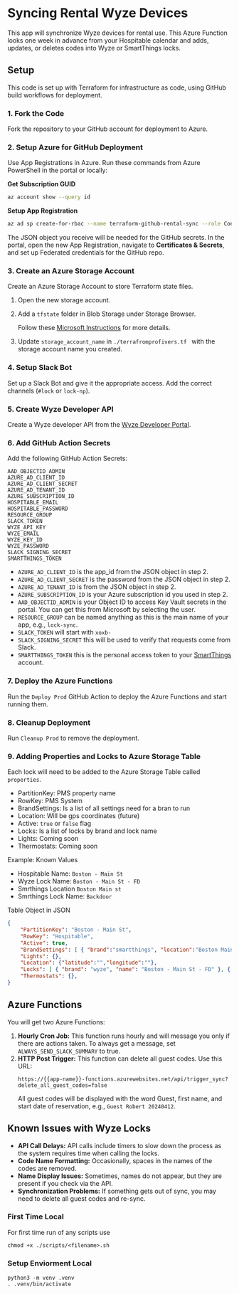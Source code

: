 
# Syncing Rental Wyze Devices

This app will synchronize Wyze devices for rental use. This Azure Function looks one week in advance from your Hospitable calendar and adds, updates, or deletes codes into Wyze or SmartThings locks.

## Setup

This code is set up with Terraform for infrastructure as code, using GitHub build workflows for deployment.

### 1. Fork the Code

Fork the repository to your GitHub account for deployment to Azure.

### 2. Setup Azure for GitHub Deployment

Use App Registrations in Azure. Run these commands from Azure PowerShell in the portal or locally:

**Get Subscription GUID**
```sh
az account show --query id
```

**Setup App Registration**
```sh
az ad sp create-for-rbac --name terraform-github-rental-sync --role Contributor --scopes /subscriptions/00000000-0000-0000-0000-000000000000
```

The JSON object you receive will be needed for the GitHub secrets. In the portal, open the new App Registration, navigate to **Certificates & Secrets**, and set up Federated credentials for the GitHub repo.

### 3. Create an Azure Storage Account

Create an Azure Storage Account to store Terraform state files.

1. Open the new storage account.
2. Add a `tfstate` folder in Blob Storage under Storage Browser.

   Follow these [Microsoft Instructions](https://learn.microsoft.com/en-us/devops/deliver/iac-github-actions) for more details.

3. Update `storage_account_name` in `./terrafromprofivers.tf ` with the storage account name you created.

### 4. Setup Slack Bot

Set up a Slack Bot and give it the appropriate access. Add the correct channels (`#lock` or `lock-np`).

### 5. Create Wyze Developer API

Create a Wyze developer API from the [Wyze Developer Portal](https://developer-api-console.wyze.com/).

### 6. Add GitHub Action Secrets

Add the following GitHub Action Secrets:

```
AAD_OBJECTID_ADMIN
AZURE_AD_CLIENT_ID
AZURE_AD_CLIENT_SECRET
AZURE_AD_TENANT_ID
AZURE_SUBSCRIPTION_ID
HOSPITABLE_EMAIL
HOSPITABLE_PASSWORD
RESOURCE_GROUP
SLACK_TOKEN
WYZE_API_KEY
WYZE_EMAIL
WYZE_KEY_ID
WYZE_PASSWORD
SLACK_SIGNING_SECRET
SMARTTHINGS_TOKEN
```

- `AZURE_AD_CLIENT_ID` is the app_id from the JSON object in step 2.
- `AZURE_AD_CLIENT_SECRET` is the password from the JSON object in step 2.
- `AZURE_AD_TENANT_ID` is from the JSON object in step 2.
- `AZURE_SUBSCRIPTION_ID` is your Azure subscription id you used in step 2.
- `AAD_OBJECTID_ADMIN` is your Object ID to access Key Vault secrets in the portal. You can get this from Microsoft by selecting the user.
- `RESOURCE_GROUP` can be named anything as this is the main name of your app, e.g., `lock-sync`.
- `SLACK_TOKEN` will start with `xoxb-`
- `SLACK_SIGNING_SECRET` this will be used to verify that requests come from Slack.
- `SMARTTHINGS_TOKEN` this is the personal access token to your [SmartThings](https://account.smartthings.com/tokens) account.

### 7. Deploy the Azure Functions

Run the `Deploy Prod` GitHub Action to deploy the Azure Functions and start running them.

### 8. Cleanup Deployment

Run `Cleanup Prod` to remove the deployment.

### 9. Adding Properties and Locks to Azure Storage Table

Each lock will need to be added to the Azure Storage Table called `properties`.

- PartitionKey: PMS property name
- RowKey: PMS System
- BrandSettings: Is a list of all settings need for a bran to run
- Location: Will be gps coordinates (future)
- Active: `true` or `false` flag
- Locks: Is a list of locks by brand and lock name
- Lights: Coming soon
- Thermostats: Coming soon

Example:
Known Values
- Hospitable Name: `Boston - Main St`
- Wyze Lock Name: `Boston - Main St - FD`
- Smrthings Location `Boston Main st`
- Smrthings Lock Name: `Backdoor`

Table Object in JSON
```json
{
    "PartitionKey": "Boston - Main St",
    "RowKey": "Hospitable",
    "Active": true,
    "BrandSettings": [ { "brand":"smartthings", "location":"Boston Main St" } ],
    "Lights": {},
    "Location": {"latitude":"","longitude":""},
    "Locks": [ { "brand": "wyze", "name": "Boston - Main St - FD" }, { "brand": "smartthings", "name": "Backdoor" } ],
    "Thermostats": {},
}
```


## Azure Functions

You will get two Azure Functions:

1. **Hourly Cron Job:** This function runs hourly and will message you only if there are actions taken. To always get a message, set `ALWAYS_SEND_SLACK_SUMMARY` to true.
2. **HTTP Post Trigger:** This function can delete all guest codes. Use this URL:
   ```
   https://{{app-name}}-functions.azurewebsites.net/api/trigger_sync?delete_all_guest_codes=false
   ```
   All guest codes will be displayed with the word Guest, first name, and start date of reservation, e.g., `Guest Robert 20240412`.

## Known Issues with Wyze Locks

- **API Call Delays:** API calls include timers to slow down the process as the system requires time when calling the locks.
- **Code Name Formatting:** Occasionally, spaces in the names of the codes are removed.
- **Name Display Issues:** Sometimes, names do not appear, but they are present if you check via the API.
- **Synchronization Problems:** If something gets out of sync, you may need to delete all guest codes and re-sync.

### First Time Local

For first time run of any scripts use

```
chmod +x ./scripts/<filename>.sh
```

### Setup Enviorment Local

```
python3 -m venv .venv
. .venv/bin/activate
```